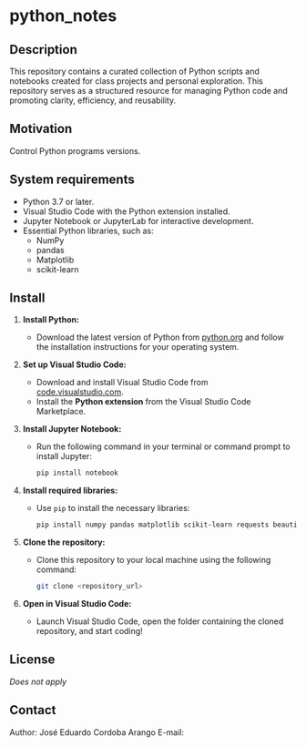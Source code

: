 # python_notes

## Description
This repository contains a curated collection of Python scripts and notebooks created for class projects and personal exploration. This repository serves as a structured resource for managing Python code and promoting clarity, efficiency, and reusability.  

## Motivation
Control Python programs versions.

## System requirements
- Python 3.7 or later.  
- Visual Studio Code with the Python extension installed.  
- Jupyter Notebook or JupyterLab for interactive development.  
- Essential Python libraries, such as:
  - NumPy
  - pandas
  - Matplotlib
  - scikit-learn

## Install
1. **Install Python:**  
   - Download the latest version of Python from [python.org](https://www.python.org/) and follow the installation instructions for your operating system.  

2. **Set up Visual Studio Code:**  
   - Download and install Visual Studio Code from [code.visualstudio.com](https://code.visualstudio.com/).  
   - Install the **Python extension** from the Visual Studio Code Marketplace.  

3. **Install Jupyter Notebook:**  
   - Run the following command in your terminal or command prompt to install Jupyter:  
     ```bash
     pip install notebook
     ```  

4. **Install required libraries:**  
   - Use `pip` to install the necessary libraries:  
     ```bash
     pip install numpy pandas matplotlib scikit-learn requests beautifulsoup4
     ```  

5. **Clone the repository:**  
   - Clone this repository to your local machine using the following command:  
     ```bash
     git clone <repository_url>
     ```  

6. **Open in Visual Studio Code:**  
   - Launch Visual Studio Code, open the folder containing the cloned repository, and start coding!

## License
*Does not apply*

## Contact
Author: José Eduardo Cordoba Arango
E-mail: 
